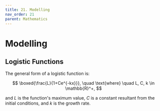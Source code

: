```yaml
---
title: 21. Modelling
nav_order: 21
parent: Mathematics
---
```

# Modelling

## Logistic Functions

The general form of a logistic function is:

$$
\boxed{\frac{L}{1+Ce^{-kx}}}, \quad \text{where} \quad L, C, k \in \mathbb{R}^+,
$$

and $L$ is the function's maximum value, $C$ is a constant resultant from the initial conditions, and $k$ is the growth rate.